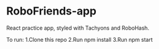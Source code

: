# RoboFriends-app

React practice app, styled with Tachyons and RoboHash.

To run:
1.Clone this repo
2.Run npm install
3.Run npm start
